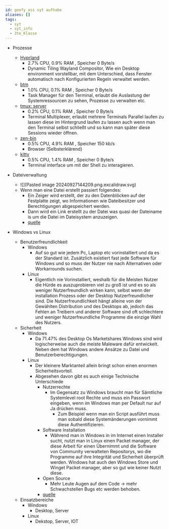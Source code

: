 ```yaml
---
id: goofy ass syt aufhabe
aliases: []
tags:
  - syt
  - syt_info
  - 3te_Klasse
---
```


- Prozesse
  - [Hyprland](https://github.com/hyprwm/Hyprland)
    - 2.7% CPU, 0.9% RAM , Speicher 0 Byte/s
    - Dynamic Tiling Wayland Compositor, Wie ein Desktop environment vorstellbar, mit dem Unterschied, dass Fenster automatisch nach Konfigurierten Regeln verwaltet werden.
  - [btm](https://github.com/ClementTsang/bottom)
    - 1.0% CPU, 0.1% RAM , Speicher 0 Byte/s
    - Task Manager für den Terminal, erlaubt die Auslastung der Systemressourcen zu sehen, Prozesse zu verwalten etc.
  - [tmux: server](https://github.com/tmux/tmux)
    - 0.2% CPU, 0.1% RAM , Speicher 0 Byte/s
    - Terminal Multiplexer, erlaubt mehrere Terminals Parallel laufen zu lassen diese im Hintergrund laufen zu lassen auch wenn man den Terminal selbst schließt und so kann man später diese Sessions wieder öffnen.
  - [zen-bin](https://github.com/zen-browser/desktop)
    - 0.5% CPU, 4.9% RAM , Speicher 150 kb/s
    - Browser (Selbsterklärend)
  - [kitty](https://github.com/kovidgoyal/kitty)
     - 0.5% CPU, 1.4% RAM , Speicher 0 Byte/s
     - Terminal interface um mit der Shell zu interagieren.

- Dateiverwaltung
  - ![](Pasted image 20240927144209.png.excalidraw.svg)
  - Wenn man eine Datei erstellt passiert folgendes:
    - Ein Zeiger wird erstellt, der zu den Datenblöcken auf der Festplatte zeigt, wo Informationen wie Dateibesitzer und Berechtigungen abgespeichert werden.
    - Dann wird ein Link erstellt zu der Datei was quasi der Dateiname is um die Datei im Dateisystem anzuzeigen.
    - [quelle](https://askubuntu.com/questions/113863/how-are-files-created)

- Windows vs Linux
  - Benutzerfreundlichkeit
    - Windows
      - Auf so gut wie jedem Pc, Laptop etc vorinstalliert und da es der Standard ist. Zusätzlich existiert fast jede Software für Windows und so muss der Nutzer nie nach Alternativen oder Workarrounds suchen.
    - Linux
      - Eigentlich nie Vorinstalliert, weshalb für die Meisten Nutzer die Hürde es auszuprobieren viel zu groß ist und es so als weniger Nutzerfreundlich wirken kann, selbst wenn der installation Prozess oder der Desktop Nutzerfreundlicher sind. Die Nutzerfreundlichkeit hängt alleine von der Gewählten Distribution und des Desktops ab, jedoch das Fehlen an Treibern und anderer Software sind oft schlechtere und weniger Nutzerfreundliche Programme die einzige Wahl des Nutzers.
  - Sicherheit 
    - Windows
      - Da 71.47% des Desktop Os Marketshares Windows sind wird logischerweise auch die meiste Maleware dafür entwickelt. Neben dem hat Windows andere Ansätze zu Datei und Benutzerberechtigungen.
    - Linux
      - Der kleinere Marktanteil allein bringt schon einen enormen Sicherheitsvorteil.
      - Abgesehen davon gibt es auch einige Technische Unterschiede
        - Nutzerrechte
          - Im Gegensatz zu Windows braucht man für Sämtliche Systemlevel root Rechte und muss ein Passwort eingeben, wenn im Windows man per Default nur auf Ja drücken muss. 
            - Zum Beispiel wenn man ein Script ausführt muss man sobald diese Systemänderungen vornimmt diese Authentifizieren.
        - Software Installation
          - Während man in Windows in im Internet einen Installer sucht, nutzt man in Linux einen Packet manager, der diese Arbeit für einen Übernimmt und die Software von Community verwalteten Repositorys, wo die Programme auf ihre Integrität und Sicherheit überprüft werden. Windows hat auch den Windows Store und Winget Packet manager, aber so gut wie keiner Nutzt diese.
        - Open Source
          - Mehr Leute Augen auf dem Code → mehr Schwachstellen Bugs etc werden behoben.
        - [quelle](https://medium.com/codex/5-reasons-why-linux-is-more-secure-than-windows-1d036c3d3324)
  - Einsatzbereiche
    - Windows
      - Desktop, Server
    - Linux
      - Dekstop, Server, IOT

